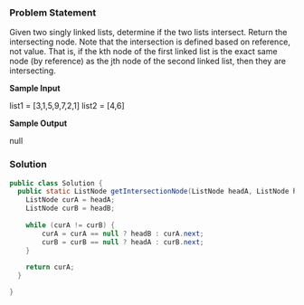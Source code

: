 


### Problem Statement 
Given two singly linked lists, determine if the two lists intersect. Return the intersecting node. Note that the intersection is defined based on reference, not value. That is, if the kth node of the first linked list is the exact same node (by reference) as the jth node of the second linked list, then they are intersecting.

**Sample Input**

list1 = [3,1,5,9,7,2,1] 
list2 = [4,6] 

**Sample Output**

null

### Solution 
```java
public class Solution {
  public static ListNode getIntersectionNode(ListNode headA, ListNode headB) {
    ListNode curA = headA;
    ListNode curB = headB;
    
    while (curA != curB) {
        curA = curA == null ? headB : curA.next;
        curB = curB == null ? headA : curB.next;
    }
    
    return curA;
  }

}
```
